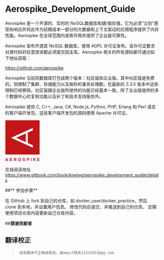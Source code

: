 # Aerospike_Development_Guide
Aerospike 是一个开源的、实时的 NoSQL数据库和键/值存储，它为必须“立刻”感受和响应并将此作为前期成本一部分的大数据和上下文驱动的应用程序提供了内存性能。Aerospike 在全球范围内发挥作用并提供了企业级可靠性。

Aerospike 宣布开源其 NoSQL 数据库，使用 AGPL 许可证发布。该许可证要求对源代码的任意改进都必须提交回主库。Aerospike 相关的所有源码都可通过如下地址获取：

https://github.com/aerospike

Aerospike 当前将数据库打包成两个版本：社区版和企业版。其中社区版是免费的，但限制了集群、存储能力以及每秒的事务处理数。在最新的 3.3.5 版本中这些限制已经移除。社区版跟企业版所提供的功能已经基本一致，除了企业版提供的多个数据中心的复制功能以及补丁和技术支持服务外。 

Aerospike 提供 C, C++, Java, C#, Node.js, Python, PHP, Erlang 和 Perl 语言的客户端开发包，这些客户端开发包的源码使用 Apache 许可证。

![](30e5a64a-621e-34c8-906d-4177dd34d959.png)

在线阅读地址
https://www.gitbook.com/book/kiwimg/aerospike_development_guide/details

##** 参加步骤**



在 GitHub 上 fork 到自己的仓库，如 docker_user/docker_practice，然后 clone 到本地，并设置用户信息。
修改代码后提交，并推送到自己的仓库。
定期使用项目仓库内容更新自己仓库内容。


##**感谢贡献者**






## 翻译校正

>``` 如有翻译不正确或错误，请email联系12331023@qq.com```
